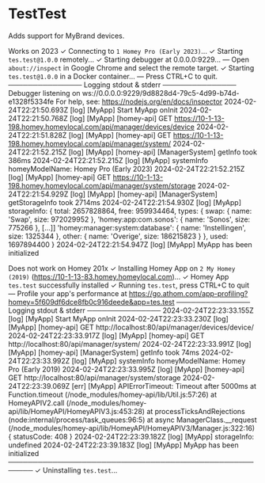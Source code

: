 # TestTest

Adds support for MyBrand devices.

Works on 2023
✓ Connecting to `1 Homey Pro (Early 2023)`...
✓ Starting `tes.test@1.0.0` remotely...
✓ Starting debugger at 0.0.0.0:9229...
 — Open `about://inspect` in Google Chrome and select the remote target.
✓ Starting `tes.test@1.0.0` in a Docker container...
 — Press CTRL+C to quit.
─────────────── Logging stdout & stderr ───────────────
Debugger listening on ws://0.0.0.0:9229/9d8828d4-79c5-4d99-b74d-e1328f5334fe
For help, see: https://nodejs.org/en/docs/inspector
2024-02-24T22:21:50.693Z [log] [MyApp] Start MyApp onInit 
2024-02-24T22:21:50.768Z [log] [MyApp] [homey-api] GET https://10-1-13-198.homey.homeylocal.com/api/manager/devices/device
2024-02-24T22:21:51.828Z [log] [MyApp] [homey-api] GET https://10-1-13-198.homey.homeylocal.com/api/manager/system/
2024-02-24T22:21:52.215Z [log] [MyApp] [homey-api] [ManagerSystem] getInfo took 386ms
2024-02-24T22:21:52.215Z [log] [MyApp] systemInfo homeyModelName:  Homey Pro (Early 2023)
2024-02-24T22:21:52.215Z [log] [MyApp] [homey-api] GET https://10-1-13-198.homey.homeylocal.com/api/manager/system/storage
2024-02-24T22:21:54.929Z [log] [MyApp] [homey-api] [ManagerSystem] getStorageInfo took 2714ms
2024-02-24T22:21:54.930Z [log] [MyApp] storageInfo:  {
  total: 2657828864,
  free: 959934464,
  types: {
    swap: { name: 'Swap', size: 972029952 },
    'homey:app:com.sonos': { name: 'Sonos', size: 775266 },
[...]]
    'homey:manager:system:database': { name: 'Instellingen', size: 1325344 },
    other: { name: 'Overige', size: 186215823 }
  },
  used: 1697894400
}
2024-02-24T22:21:54.947Z [log] [MyApp] MyApp has been initialized


Does not work on Homey 201x
✓ Installing Homey App on `2 My Homey (2019)` (https://10-1-13-83.homey.homeylocal.com)...
✓ Homey App `tes.test` successfully installed
✓ Running `tes.test`, press CTRL+C to quit
 — Profile your app's performance at https://go.athom.com/app-profiling?homey=5f609df6dce8fb0c916deede&app=tes.test
─────────────── Logging stdout & stderr ───────────────
2024-02-24T22:23:33.155Z [log] [MyApp] Start MyApp onInit 
2024-02-24T22:23:33.230Z [log] [MyApp] [homey-api] GET http://localhost:80/api/manager/devices/device/
2024-02-24T22:23:33.917Z [log] [MyApp] [homey-api] GET http://localhost:80/api/manager/system/
2024-02-24T22:23:33.991Z [log] [MyApp] [homey-api] [ManagerSystem] getInfo took 74ms
2024-02-24T22:23:33.992Z [log] [MyApp] systemInfo homeyModelName:  Homey Pro (Early 2019)
2024-02-24T22:23:33.995Z [log] [MyApp] [homey-api] GET http://localhost:80/api/manager/system/storage
2024-02-24T22:23:39.069Z [err] [MyApp] APIErrorTimeout: Timeout after 5000ms
    at Function.timeout (/node_modules/homey-api/lib/Util.js:57:26)
    at HomeyAPIV2.call (/node_modules/homey-api/lib/HomeyAPI/HomeyAPIV3.js:453:28)
    at processTicksAndRejections (node:internal/process/task_queues:96:5)
    at async ManagerClass.__request (/node_modules/homey-api/lib/HomeyAPI/HomeyAPIV3/Manager.js:322:16) {
  statusCode: 408
}
2024-02-24T22:23:39.182Z [log] [MyApp] storageInfo:  undefined
2024-02-24T22:23:39.183Z [log] [MyApp] MyApp has been initialized
───────────────────────────────────────────────────────
✓ Uninstalling `tes.test`...